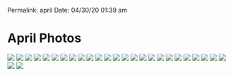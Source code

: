 
Permalink: april
Date: 04/30/20 01:39 am


# April Photos

![](https://i.imgur.com/B1XG2ea.jpg)
![](https://i.imgur.com/q2Icz9v.jpg)
![](https://i.imgur.com/P0i9Qr4.jpg)
![](https://i.imgur.com/Et32eaI.jpg)
![](https://i.imgur.com/hPxZCB8.jpg)
![](https://i.imgur.com/9SNB8Vq.jpg)
![](https://i.imgur.com/YRaLJuR.jpg)
![](https://i.imgur.com/avnOO3o.jpg)
![](https://i.imgur.com/oh9dXc7.jpg)
![](https://i.imgur.com/NK0E2jf.jpg)
![](https://i.imgur.com/X2h6nqs.jpg)
![](https://i.imgur.com/YesLJY8.jpg)
![](https://i.imgur.com/QALrj22.jpg)
![](https://i.imgur.com/CIOtB7P.jpg)
![](https://i.imgur.com/DbYZ8MU.jpg)
![](https://i.imgur.com/ZGIqjMe.jpg)
![](https://i.imgur.com/ymNLnON.jpg)
![](https://i.imgur.com/IfV9lUq.jpg)
![](https://i.imgur.com/KJ7rkz5.jpg)
![](https://i.imgur.com/3HOv3Ex.jpg)
![](https://i.imgur.com/j0CoJq2.jpg)
![](https://i.imgur.com/wsR162K.jpg)
![](https://i.imgur.com/Hjno2ev.jpg)
![](https://i.imgur.com/7XFyW4F.jpg)
![](https://i.imgur.com/MpSu5LW.jpg)
![](https://i.imgur.com/RRgFjuH.jpg)
![](https://i.imgur.com/Xy5lLvw.jpg)